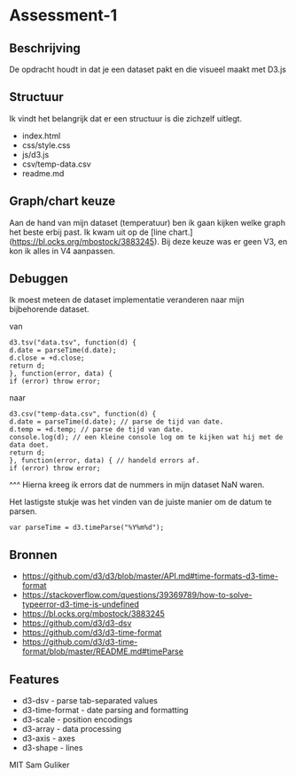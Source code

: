 # Assessment-1

## Beschrijving
De opdracht houdt in dat je een dataset pakt en die visueel maakt met D3.js

## Structuur
Ik vindt het belangrijk dat er een structuur is die zichzelf uitlegt.

* index.html
* css/style.css
* js/d3.js
* csv/temp-data.csv
* readme.md

## Graph/chart keuze
Aan de hand van mijn dataset (temperatuur) ben ik gaan kijken welke
graph het beste erbij past. Ik kwam uit op de [line chart.] (https://bl.ocks.org/mbostock/3883245). Bij deze keuze was er geen V3, en kon ik alles in V4 aanpassen.

## Debuggen
Ik moest meteen de dataset implementatie veranderen naar mijn bijbehorende dataset.

van
```
d3.tsv("data.tsv", function(d) {
d.date = parseTime(d.date);
d.close = +d.close;
return d;
}, function(error, data) {
if (error) throw error;
```
naar

```
d3.csv("temp-data.csv", function(d) {
d.date = parseTime(d.date); // parse de tijd van date.
d.temp = +d.temp; // parse de tijd van date.
console.log(d); // een kleine console log om te kijken wat hij met de data doet.
return d;
}, function(error, data) { // handeld errors af.
if (error) throw error;
```

^^^ Hierna kreeg ik errors dat de nummers in mijn dataset NaN waren.

Het lastigste stukje was het vinden van de juiste manier om de datum te parsen.
```
var parseTime = d3.timeParse("%Y%m%d");
```

## Bronnen
* https://github.com/d3/d3/blob/master/API.md#time-formats-d3-time-format
* https://stackoverflow.com/questions/39369789/how-to-solve-typeerror-d3-time-is-undefined
* https://bl.ocks.org/mbostock/3883245
* https://github.com/d3/d3-dsv
* https://github.com/d3/d3-time-format
* https://github.com/d3/d3-time-format/blob/master/README.md#timeParse

## Features
* d3-dsv - parse tab-separated values
* d3-time-format - date parsing and formatting
* d3-scale - position encodings
* d3-array - data processing
* d3-axis - axes
* d3-shape - lines

MIT Sam Guliker
